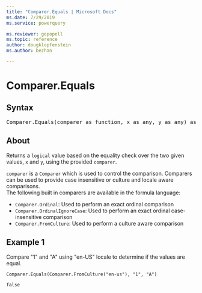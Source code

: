 ```yaml
---
title: "Comparer.Equals | Microsoft Docs"
ms.date: 7/29/2019
ms.service: powerquery

ms.reviewer: gepopell
ms.topic: reference
author: dougklopfenstein
ms.author: bezhan

---
```

# Comparer.Equals

## Syntax

<pre>
Comparer.Equals(comparer as function, x as any, y as any) as logical  
</pre>
  
## About  
Returns a `logical` value based on the equality check over the two given values, `x` and `y`, using the provided `comparer`. <div> `comparer` is a `Comparer` which is used to control the comparison. Comparers can be used to provide case insensitive or culture and locale aware comparisons. </div> <div> The following built in comparers are available in the formula language: </div> <ul> <li><code>Comparer.Ordinal</code>: Used to perform an exact ordinal comparison</li> <li><code>Comparer.OrdinalIgnoreCase</code>: Used to perform an exact ordinal case-insensitive comparison</li> <li> <code>Comparer.FromCulture</code>: Used to perform a culture aware comparison</li> </ul>

## Example 1
Compare "1" and "A" using "en-US" locale to determine if the values are equal.

```powerquery-m
Comparer.Equals(Comparer.FromCulture("en-us"), "1", "A")
```

`false`